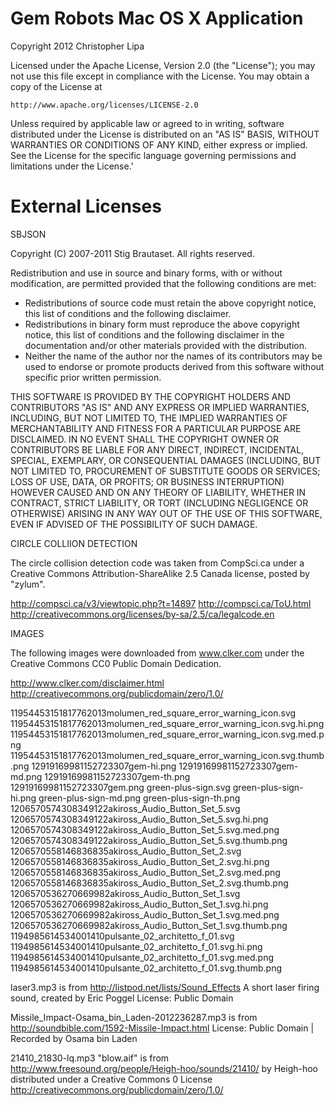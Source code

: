 Gem Robots Mac OS X Application
===============================
Copyright 2012 Christopher Lipa

Licensed under the Apache License, Version 2.0 (the "License");
you may not use this file except in compliance with the License.
You may obtain a copy of the License at

    http://www.apache.org/licenses/LICENSE-2.0

Unless required by applicable law or agreed to in writing, software
distributed under the License is distributed on an "AS IS" BASIS,
WITHOUT WARRANTIES OR CONDITIONS OF ANY KIND, either express or implied.
See the License for the specific language governing permissions and
limitations under the License.'




External Licenses
==================


SBJSON

Copyright (C) 2007-2011 Stig Brautaset. All rights reserved.

Redistribution and use in source and binary forms, with or without
modification, are permitted provided that the following conditions are met:

* Redistributions of source code must retain the above copyright notice, this
  list of conditions and the following disclaimer.
* Redistributions in binary form must reproduce the above copyright notice,
  this list of conditions and the following disclaimer in the documentation
  and/or other materials provided with the distribution.
* Neither the name of the author nor the names of its contributors may be used
  to endorse or promote products derived from this software without specific
  prior written permission.

THIS SOFTWARE IS PROVIDED BY THE COPYRIGHT HOLDERS AND CONTRIBUTORS "AS IS"
AND ANY EXPRESS OR IMPLIED WARRANTIES, INCLUDING, BUT NOT LIMITED TO, THE
IMPLIED WARRANTIES OF MERCHANTABILITY AND FITNESS FOR A PARTICULAR PURPOSE ARE
DISCLAIMED. IN NO EVENT SHALL THE COPYRIGHT OWNER OR CONTRIBUTORS BE LIABLE
FOR ANY DIRECT, INDIRECT, INCIDENTAL, SPECIAL, EXEMPLARY, OR CONSEQUENTIAL
DAMAGES (INCLUDING, BUT NOT LIMITED TO, PROCUREMENT OF SUBSTITUTE GOODS OR
SERVICES; LOSS OF USE, DATA, OR PROFITS; OR BUSINESS INTERRUPTION) HOWEVER
CAUSED AND ON ANY THEORY OF LIABILITY, WHETHER IN CONTRACT, STRICT LIABILITY,
OR TORT (INCLUDING NEGLIGENCE OR OTHERWISE) ARISING IN ANY WAY OUT OF THE USE
OF THIS SOFTWARE, EVEN IF ADVISED OF THE POSSIBILITY OF SUCH DAMAGE.



CIRCLE COLLIION DETECTION

The circle collision detection code was taken from CompSci.ca under 
a Creative Commons Attribution-ShareAlike 2.5 Canada license, posted
by "zylum".

http://compsci.ca/v3/viewtopic.php?t=14897
http://compsci.ca/ToU.html
http://creativecommons.org/licenses/by-sa/2.5/ca/legalcode.en


IMAGES

The following images were downloaded from www.clker.com under the Creative 
Commons CC0 Public Domain Dedication.

http://www.clker.com/disclaimer.html
http://creativecommons.org/publicdomain/zero/1.0/


11954453151817762013molumen_red_square_error_warning_icon.svg
11954453151817762013molumen_red_square_error_warning_icon.svg.hi.png
11954453151817762013molumen_red_square_error_warning_icon.svg.med.png
11954453151817762013molumen_red_square_error_warning_icon.svg.thumb.png
12919169981152723307gem-hi.png
12919169981152723307gem-md.png
12919169981152723307gem-th.png
12919169981152723307gem.png
green-plus-sign.svg
green-plus-sign-hi.png
green-plus-sign-md.png
green-plus-sign-th.png
1206570574308349122akiross_Audio_Button_Set_5.svg
1206570574308349122akiross_Audio_Button_Set_5.svg.hi.png
1206570574308349122akiross_Audio_Button_Set_5.svg.med.png
1206570574308349122akiross_Audio_Button_Set_5.svg.thumb.png
1206570558146836835akiross_Audio_Button_Set_2.svg
1206570558146836835akiross_Audio_Button_Set_2.svg.hi.png
1206570558146836835akiross_Audio_Button_Set_2.svg.med.png
1206570558146836835akiross_Audio_Button_Set_2.svg.thumb.png
1206570536270669982akiross_Audio_Button_Set_1.svg
1206570536270669982akiross_Audio_Button_Set_1.svg.hi.png
1206570536270669982akiross_Audio_Button_Set_1.svg.med.png
1206570536270669982akiross_Audio_Button_Set_1.svg.thumb.png
1194985614534001410pulsante_02_architetto_f_01.svg
1194985614534001410pulsante_02_architetto_f_01.svg.hi.png
1194985614534001410pulsante_02_architetto_f_01.svg.med.png
1194985614534001410pulsante_02_architetto_f_01.svg.thumb.png



laser3.mp3 is from http://listpod.net/lists/Sound_Effects
A short laser firing sound, created by Eric Poggel 
License: Public Domain


Missile_Impact-Osama_bin_Laden-2012236287.mp3 is from
http://soundbible.com/1592-Missile-Impact.html
License: Public Domain | Recorded by Osama bin Laden

21410_21830-lq.mp3 "blow.aif"
is from http://www.freesound.org/people/Heigh-hoo/sounds/21410/
by Heigh-hoo distributed under a Creative Commons 0 License
http://creativecommons.org/publicdomain/zero/1.0/